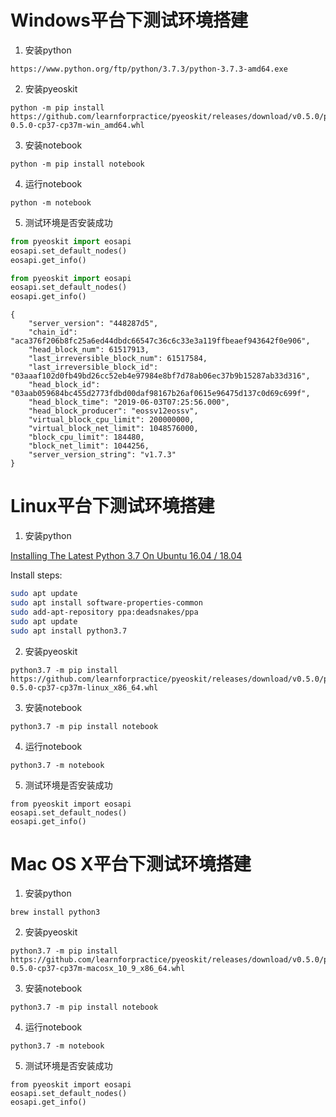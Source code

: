 
# Windows平台下测试环境搭建

1. 安装python
```
https://www.python.org/ftp/python/3.7.3/python-3.7.3-amd64.exe
```
2. 安装pyeoskit
```
python -m pip install https://github.com/learnforpractice/pyeoskit/releases/download/v0.5.0/pyeoskit-0.5.0-cp37-cp37m-win_amd64.whl
```
3. 安装notebook
```
python -m pip install notebook
```
4. 运行notebook
```
python -m notebook
```
5. 测试环境是否安装成功
```python
from pyeoskit import eosapi
eosapi.set_default_nodes()
eosapi.get_info()
```


```python
from pyeoskit import eosapi
eosapi.set_default_nodes()
eosapi.get_info()
```




    {
        "server_version": "448287d5",
        "chain_id": "aca376f206b8fc25a6ed44dbdc66547c36c6c33e3a119ffbeaef943642f0e906",
        "head_block_num": 61517913,
        "last_irreversible_block_num": 61517584,
        "last_irreversible_block_id": "03aaaf102d0fb49bd26cc52eb4e97984e8bf7d78ab06ec37b9b15287ab33d316",
        "head_block_id": "03aab059684bc455d2773fdbd00daf98167b26af0615e96475d137c0d69c699f",
        "head_block_time": "2019-06-03T07:25:56.000",
        "head_block_producer": "eossv12eossv",
        "virtual_block_cpu_limit": 200000000,
        "virtual_block_net_limit": 1048576000,
        "block_cpu_limit": 184480,
        "block_net_limit": 1044256,
        "server_version_string": "v1.7.3"
    }



# Linux平台下测试环境搭建

1. 安装python

[Installing The Latest Python 3.7 On Ubuntu 16.04 / 18.04](https://websiteforstudents.com/installing-the-latest-python-3-7-on-ubuntu-16-04-18-04)

Install steps:

```bash
sudo apt update
sudo apt install software-properties-common
sudo add-apt-repository ppa:deadsnakes/ppa
sudo apt update
sudo apt install python3.7
```

2. 安装pyeoskit
```
python3.7 -m pip install https://github.com/learnforpractice/pyeoskit/releases/download/v0.5.0/pyeoskit-0.5.0-cp37-cp37m-linux_x86_64.whl
```
3. 安装notebook
```
python3.7 -m pip install notebook
```
4. 运行notebook
```
python3.7 -m notebook
```
5. 测试环境是否安装成功
```
from pyeoskit import eosapi
eosapi.set_default_nodes()
eosapi.get_info()
```

# Mac OS X平台下测试环境搭建

1. 安装python
```
brew install python3
```

2. 安装pyeoskit
```
python3.7 -m pip install https://github.com/learnforpractice/pyeoskit/releases/download/v0.5.0/pyeoskit-0.5.0-cp37-cp37m-macosx_10_9_x86_64.whl
```

3. 安装notebook
```
python3.7 -m pip install notebook
```

4. 运行notebook
```
python3.7 -m notebook
```

5. 测试环境是否安装成功
```
from pyeoskit import eosapi
eosapi.set_default_nodes()
eosapi.get_info()
```
